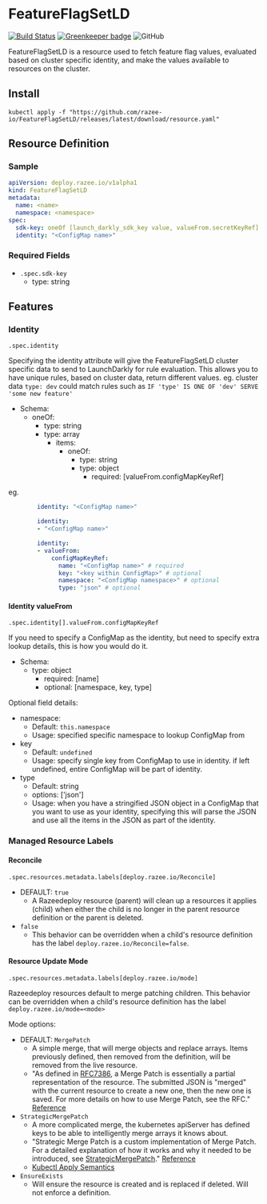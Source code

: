 # FeatureFlagSetLD

[![Build Status](https://travis-ci.com/razee-io/FeatureFlagSetLD.svg?branch=master)](https://travis-ci.com/razee-io/FeatureFlagSetLD)
[![Greenkeeper badge](https://badges.greenkeeper.io/razee-io/FeatureFlagSetLD.svg)](https://greenkeeper.io/)
![GitHub](https://img.shields.io/github/license/razee-io/FeatureFlagSetLD.svg?color=success)

FeatureFlagSetLD is a resource used to fetch feature flag values, evaluated based
on cluster specific identity, and make the values available to resources on the
cluster.

## Install

```shell
kubectl apply -f "https://github.com/razee-io/FeatureFlagSetLD/releases/latest/download/resource.yaml"
```

## Resource Definition

### Sample

```yaml
apiVersion: deploy.razee.io/v1alpha1
kind: FeatureFlagSetLD
metadata:
  name: <name>
  namespace: <namespace>
spec:
  sdk-key: oneOf [launch_darkly_sdk_key value, valueFrom.secretKeyRef]
  identity: "<ConfigMap name>"
```

### Required Fields

- `.spec.sdk-key`
  - type: string

## Features

### Identity

`.spec.identity`

Specifying the identity attribute will give the FeatureFlagSetLD cluster specific
data to send to LaunchDarkly for rule evaluation. This allows you to have unique
rules, based on cluster data, return different values.
eg. cluster data `type: dev` could match rules such as
`IF 'type' IS ONE OF 'dev' SERVE 'some new feature'`

- Schema:
  - oneOf:
    - type: string
    - type: array
      - items:
        - oneOf:
          - type: string
          - type: object
            - required: [valueFrom.configMapKeyRef]

eg.

```yaml
        identity: "<ConfigMap name>"

        identity:
        - "<ConfigMap name>"

        identity:
        - valueFrom:
            configMapKeyRef:
              name: "<ConfigMap name>" # required
              key: "<key within ConfigMap>" # optional
              namespace: "<ConfigMap namespace>" # optional
              type: "json" # optional
```

#### Identity valueFrom

`.spec.identity[].valueFrom.configMapKeyRef`

If you need to specify a ConfigMap as the identity, but need to specify extra
lookup details, this is how you would do it.

- Schema:
  - type: object
    - required: [name]
    - optional: [namespace, key, type]

Optional field details:

- namespace:
  - Default: `this.namespace`
  - Usage: specified specific namespace to lookup ConfigMap from
- key
  - Default: `undefined`
  - Usage: specify single key from ConfigMap to use in identity. if left undefined,
  entire ConfigMap will be part of identity.
- type
  - Default: string
  - options: ['json']
  - Usage: when you have a stringified JSON object in a ConfigMap that you want
  to use as your identity, specifying this will parse the JSON and use all the items
  in the JSON as part of the identity.

### Managed Resource Labels

#### Reconcile

`.spec.resources.metadata.labels[deploy.razee.io/Reconcile]`

- DEFAULT: `true`
  - A Razeedeploy resource (parent) will clean up a resources it applies (child)
when either the child is no longer in the parent resource definition or the
parent is deleted.
- `false`
  - This behavior can be overridden when a child's resource definition has
the label `deploy.razee.io/Reconcile=false`.

#### Resource Update Mode

`.spec.resources.metadata.labels[deploy.razee.io/mode]`

Razeedeploy resources default to merge patching children. This behavior can be
overridden when a child's resource definition has the label
`deploy.razee.io/mode=<mode>`

Mode options:

- DEFAULT: `MergePatch`
  - A simple merge, that will merge objects and replace arrays. Items previously
  defined, then removed from the definition, will be removed from the live resource.
  - "As defined in [RFC7386](https://tools.ietf.org/html/rfc7386), a Merge Patch
  is essentially a partial representation of the resource. The submitted JSON is
  "merged" with the current resource to create a new one, then the new one is
  saved. For more details on how to use Merge Patch, see the RFC." [Reference](https://github.com/kubernetes/community/blob/master/contributors/devel/sig-architecture/api-conventions.md#patch-operations)
- `StrategicMergePatch`
  - A more complicated merge, the kubernetes apiServer has defined keys to be
  able to intelligently merge arrays it knows about.
  - "Strategic Merge Patch is a custom implementation of Merge Patch. For a
  detailed explanation of how it works and why it needed to be introduced, see
  [StrategicMergePatch](https://github.com/kubernetes/community/blob/master/contributors/devel/sig-api-machinery/strategic-merge-patch.md)."
  [Reference](https://github.com/kubernetes/community/blob/master/contributors/devel/sig-architecture/api-conventions.md#patch-operations)
  - [Kubectl Apply Semantics](https://kubectl.docs.kubernetes.io/pages/app_management/field_merge_semantics.html)
- `EnsureExists`
  - Will ensure the resource is created and is replaced if deleted. Will not
  enforce a definition.
